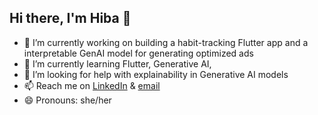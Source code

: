 ## Hi there, I'm Hiba 👋

- 🔭 I’m currently working on building a habit-tracking Flutter app and a interpretable GenAI model for generating optimized ads
- 🌱 I’m currently learning Flutter, Generative AI,
- 🤔 I’m looking for help with explainability in Generative AI models
- 📫 Reach me on [LinkedIn](linkedin.com/in/mallickhiba/) & [email](mallickhiba@gmail.com)
- 😄 Pronouns: she/her
